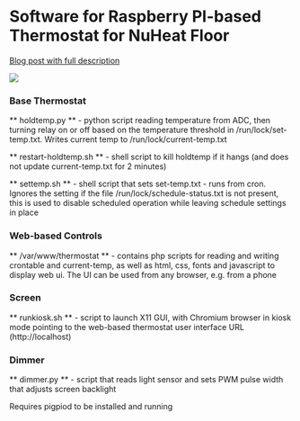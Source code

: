 # Software for Raspberry PI-based Thermostat for NuHeat Floor
[Blog post with full description](http://blog.sergem.net/how-i-built-a-thermostat-for-nuheat-floor/)

![](http://blog.sergem.net/wp-content/uploads/2018/03/wall.jpg)



### Base Thermostat

** holdtemp.py ** - python script reading temperature from ADC, then turning relay on or off based on the temperature threshold in /run/lock/set-temp.txt. Writes current temp to /run/lock/current-temp.txt

** restart-holdtemp.sh ** - shell script to kill holdtemp if it hangs (and does not update current-temp.txt for 2 minutes)

** settemp.sh ** - shell script that sets set-temp.txt - runs from cron. Ignores the setting if the file /run/lock/schedule-status.txt is not present, this is used to disable scheduled operation while leaving schedule settings in place

### Web-based Controls

** /var/www/thermostat ** - contains php scripts for reading and writing crontable and current-temp, as well as html, css, fonts and javascript to display web ui. The UI can be used from any browser, e.g. from a phone

### Screen

** runkiosk.sh ** - script to launch X11 GUI, with Chromium browser in kiosk mode pointing to the web-based thermostat user interface URL (http://localhost)

### Dimmer

** dimmer.py ** - script that reads light sensor and sets PWM pulse width that adjusts screen backlight

Requires pigpiod to be installed and running


